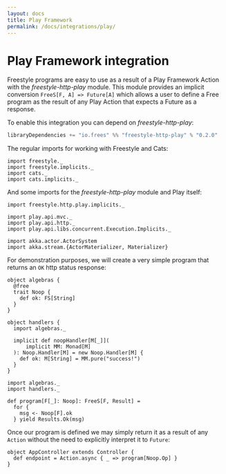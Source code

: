 ```yaml
---
layout: docs
title: Play Framework
permalink: /docs/integrations/play/
---
```


# Play Framework integration

Freestyle programs are easy to use as a result of a Play Framework Action with the  _freestyle-http-play_ module. This module provides an implicit conversion `FreeS[F, A] => Future[A]` which allows a user to define a Free program as the result of any Play Action that expects a Future as a response.

To enable this integration you can depend on _freestyle-http-play_:

[comment]: # (Start Replace)

```scala
libraryDependencies += "io.frees" %% "freestyle-http-play" % "0.2.0"
```

[comment]: # (End Replace)

The regular imports for working with Freestyle and Cats:

```tut:silent
import freestyle._
import freestyle.implicits._
import cats._
import cats.implicits._
```

And some imports for the _freestyle-http-play_ module and Play itself:

```tut:silent
import freestyle.http.play.implicits._

import play.api.mvc._
import play.api.http._
import play.api.libs.concurrent.Execution.Implicits._

import akka.actor.ActorSystem
import akka.stream.{ActorMaterializer, Materializer}
```

For demonstration purposes, we will create a very simple program that returns an `OK` http status response:

```tut:book
object algebras {
  @free
  trait Noop {
    def ok: FS[String]
  }
}

object handlers {
  import algebras._

  implicit def noopHandler[M[_]](
      implicit MM: Monad[M]
  ): Noop.Handler[M] = new Noop.Handler[M] {
    def ok: M[String] = MM.pure("success!")
  }
}

import algebras._
import handlers._

def program[F[_]: Noop]: FreeS[F, Result] =
  for {
    msg <- Noop[F].ok
  } yield Results.Ok(msg)
```

Once our program is defined we may simply return it as a result of any `Action` without the need to explicitly interpret it to `Future`:

```tut:silent
object AppController extends Controller {
  def endpoint = Action.async { _ => program[Noop.Op] }
}
```